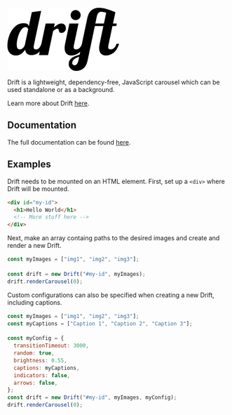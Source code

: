 [![Drift](pub/res/logo/drift-black.svg)](https://driftjs.herokuapp.com)

Drift is a lightweight, dependency-free, JavaScript carousel which can be used standalone or as a background.

Learn more about Drift [here](https://driftjs.herokuapp.com).

## Documentation

The full documentation can be found [here](https://driftjs.herokuapp.com/api.html).

## Examples

Drift needs to be mounted on an HTML element. First, set up a `<div>` where Drift will be mounted.

```html
<div id="my-id">
  <h1>Hello World</h1>
  <!-- More stuff here -->
</div>
```

Next, make an array containg paths to the desired images and create and render a new Drift.

```js
const myImages = ["img1", "img2", "img3"];

const drift = new Drift("#my-id", myImages);
drift.renderCarousel(0);
```

Custom configurations can also be specified when creating a new Drift, including captions.

```js
const myImages = ["img1", "img2", "img3"];
const myCaptions = ["Caption 1", "Caption 2", "Caption 3"];

const myConfig = {
  transitionTimeout: 3000,
  random: true,
  brightness: 0.55,
  captions: myCaptions,
  indicators: false,
  arrows: false,
};
const drift = new Drift("#my-id", myImages, myConfig);
drift.renderCarousel(0);
```
